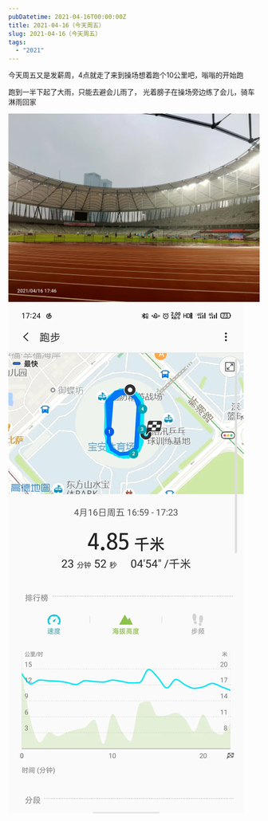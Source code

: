 ```yaml
---
pubDatetime: 2021-04-16T00:00:00Z
title: 2021-04-16（今天周五）
slug: 2021-04-16（今天周五）
tags:
  - "2021"
---
```


今天周五又是发薪周，4点就走了来到操场想着跑个10公里吧，嗡嗡的开始跑

跑到一半下起了大雨，只能去避会儿雨了，
光着膀子在操场旁边练了会儿，骑车淋雨回家

![](../../img/6904315-ab55faee3c4ef448.jpg)
![](../../img/6904315-da7f1c114317269d.jpg)
